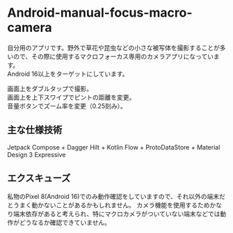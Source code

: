 # Android-manual-focus-macro-camera
自分用のアプリです。野外で草花や昆虫などの小さな被写体を撮影することが多いので、その際に使用するマクロフォーカス専用のカメラアプリになっています。<br>
Android 16以上をターゲットにしています。<br>

画面上をダブルタップで撮影。<br>
画面上を上下スワイプでピントの距離を変更。<br>
音量ボタンでズーム率を変更（0.25刻み）。<br>


## 主な仕様技術
Jetpack Compose + Dagger Hilt + Kotlin Flow + ProtoDataStore + Material Design 3 Expressive


## エクスキューズ
私物のPixel 8(Android 16)でのみ動作確認をしていますので、それ以外の端末だとうまく動かないことがあるかもしれません。
カメラ機能を使用するためかなり端末依存があると考えられ、特にマクロカメラがついていない端末などでは動作がどうなるか確認できていません。

